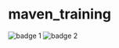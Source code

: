 # maven_training

![badge 1](https://github.com/tanguybro/maven_training/actions/workflows/build.yml/badge.svg)
![badge 2](https://codecov.io/github/tanguybro/maven_training/coverage.svg)

